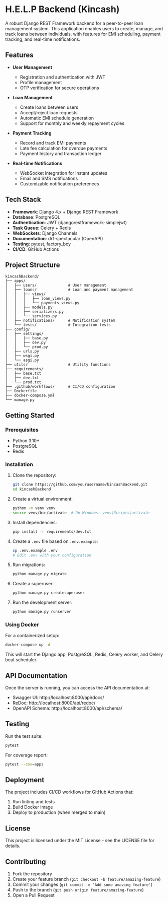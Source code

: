 # H.E.L.P Backend (Kincash)

A robust Django REST Framework backend for a peer-to-peer loan management system. This application enables users to create, manage, and track loans between individuals, with features for EMI scheduling, payment tracking, and real-time notifications.

## Features

- **User Management**
  - Registration and authentication with JWT
  - Profile management
  - OTP verification for secure operations

- **Loan Management**
  - Create loans between users
  - Accept/reject loan requests
  - Automatic EMI schedule generation
  - Support for monthly and weekly repayment cycles

- **Payment Tracking**
  - Record and track EMI payments
  - Late fee calculation for overdue payments
  - Payment history and transaction ledger

- **Real-time Notifications**
  - WebSocket integration for instant updates
  - Email and SMS notifications
  - Customizable notification preferences

## Tech Stack

- **Framework**: Django 4.x + Django REST Framework
- **Database**: PostgreSQL
- **Authentication**: JWT (djangorestframework-simplejwt)
- **Task Queue**: Celery + Redis
- **WebSockets**: Django Channels
- **Documentation**: drf-spectacular (OpenAPI)
- **Testing**: pytest, factory_boy
- **CI/CD**: GitHub Actions

## Project Structure

```
kincashBackend/
├── apps/
│   ├── users/              # User management
│   ├── loans/              # Loan and payment management
│   │   ├── views/
│   │   │   ├── loan_views.py
│   │   │   └── payments_views.py
│   │   ├── models.py
│   │   ├── serializers.py
│   │   └── services.py
│   ├── notifications/      # Notification system
│   └── tests/              # Integration tests
├── config/
│   ├── settings/
│   │   ├── base.py
│   │   ├── dev.py
│   │   └── prod.py
│   ├── urls.py
│   ├── wsgi.py
│   └── asgi.py
├── utils/                  # Utility functions
├── requirements/
│   ├── base.txt
│   ├── dev.txt
│   └── prod.txt
├── .github/workflows/      # CI/CD configuration
├── Dockerfile
├── docker-compose.yml
└── manage.py
```

## Getting Started

### Prerequisites

- Python 3.10+
- PostgreSQL
- Redis

### Installation

1. Clone the repository:
   ```bash
   git clone https://github.com/yourusername/kincashBackend.git
   cd kincashBackend
   ```

2. Create a virtual environment:
   ```bash
   python -m venv venv
   source venv/bin/activate  # On Windows: venv\Scripts\activate
   ```

3. Install dependencies:
   ```bash
   pip install -r requirements/dev.txt
   ```

4. Create a `.env` file based on `.env.example`:
   ```bash
   cp .env.example .env
   # Edit .env with your configuration
   ```

5. Run migrations:
   ```bash
   python manage.py migrate
   ```

6. Create a superuser:
   ```bash
   python manage.py createsuperuser
   ```

7. Run the development server:
   ```bash
   python manage.py runserver
   ```

### Using Docker

For a containerized setup:

```bash
docker-compose up -d
```

This will start the Django app, PostgreSQL, Redis, Celery worker, and Celery beat scheduler.

## API Documentation

Once the server is running, you can access the API documentation at:

- Swagger UI: http://localhost:8000/api/docs/
- ReDoc: http://localhost:8000/api/redoc/
- OpenAPI Schema: http://localhost:8000/api/schema/

## Testing

Run the test suite:

```bash
pytest
```

For coverage report:

```bash
pytest --cov=apps
```

## Deployment

The project includes CI/CD workflows for GitHub Actions that:

1. Run linting and tests
2. Build Docker image
3. Deploy to production (when merged to main)

## License

This project is licensed under the MIT License - see the LICENSE file for details.

## Contributing

1. Fork the repository
2. Create your feature branch (`git checkout -b feature/amazing-feature`)
3. Commit your changes (`git commit -m 'Add some amazing feature'`)
4. Push to the branch (`git push origin feature/amazing-feature`)
5. Open a Pull Request
